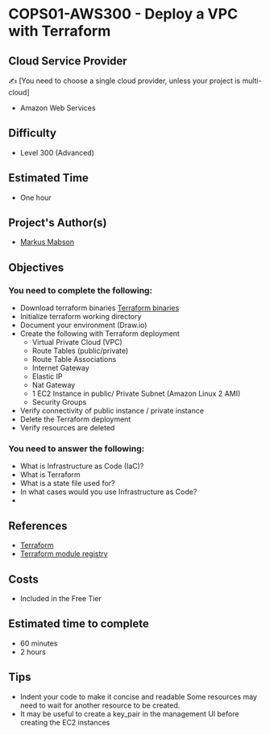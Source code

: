 # COPS01-AWS300 - Deploy a VPC with Terraform


## Cloud Service Provider
✍️ [You need to choose a single cloud provider, unless your project is multi-cloud]

- Amazon Web Services


## Difficulty

- Level 300 (Advanced)

## Estimated Time
- One hour 

## Project's Author(s)


- [Markus Mabson ](https://www.linkedin.com/in/markus-mabson-86917a133/)

## Objectives

### You need to complete the following:
- Download terraform binaries [Terraform binaries](https://www.terraform.io/downloads.html)
- Initialize terraform working directory 
- Document your environment (Draw.io)
- Create the following with Terraform deployment
    - Virtual Private Cloud (VPC)
    - Route Tables (public/private)
    - Route Table Associations
    - Internet Gateway
    - Elastic IP
    - Nat Gateway 
    - 1 EC2 Instance in public/ Private Subnet  (Amazon  Linux 2 AMI)
    - Security Groups
- Verify connectivity of public instance / private instance 
- Delete the Terraform deployment
- Verify resources are deleted 


### You need to answer the following:
- What is Infrastructure as Code (IaC)?
- What is Terraform 
- What is a state file used for?
- In what cases would you use Infrastructure as Code?
- 


## References
- [Terraform](https://www.terraform.io/)
- [Terraform module registry](https://registry.terraform.io/)

## Costs
- Included in the Free Tier


## Estimated time to complete
- 60 minutes
- 2 hours

## Tips
- Indent your code to make it concise and readable
Some resources may need to wait for another resource to be created. 
- It may be useful to create a key_pair in the management UI before creating the EC2 instances

